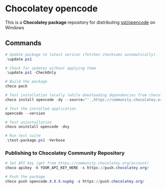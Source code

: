 # Chocolatey opencode

This is a **Chocolatey package** repository for distributing [sst/opencode](https://github.com/sst/opencode) on Windows

## Commands

```powershell
# Update package to latest version (fetches checksums automatically)
.\update.ps1

# Check for updates without applying them
.\update.ps1 -CheckOnly

# Build the package
choco pack

# Test installation locally (while downloading dependencies from chocolatey)
choco install opencode -dy --source="'.,https://community.chocolatey.org/api/v2/'"

# Test the installed application
opencode --version

# Test uninstallation
choco uninstall opencode -dvy

# Run test suite
.\test-package.ps1 -Verbose
```

### Publishing to Chocolatey Community Repository

```powershell
# Set API key (get from https://community.chocolatey.org/account)
choco apikey -k YOUR_API_KEY_HERE -s https://push.chocolatey.org/

# Push the package
choco push opencode.X.X.X.nupkg -s https://push.chocolatey.org/
```
